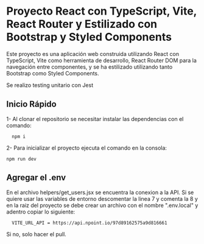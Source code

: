 # Proyecto React con TypeScript, Vite, React Router y Estilizado con Bootstrap y Styled Components

Este proyecto es una aplicación web construida utilizando React con TypeScript, Vite como herramienta de desarrollo, React Router DOM para la navegación entre componentes, y se ha estilizado utilizando tanto Bootstrap como Styled Components.

Se realizo testing unitario con Jest

## Inicio Rápido
1- Al clonar el repositorio se necesitar instalar las dependencias con el comando: 
 ```
   npm i
```

2- Para inicializar el proyecto ejecuta el comando en la consola:



   ```
   npm run dev
```


## Agregar el .env
En el archivo helpers/get_users.jsx se encuentra la conexion a la API. 
Si se quiere usar las variables de entorno descomentar la linea 7 y comenta la 8 y en la raiz del proyecto se debe crear un archivo con el nombre ".env.local" y adentro copiar lo siguiente:

 ```
   VITE_URL_API = https://api.npoint.io/97d89162575a9d816661
```

Si no, solo hacer el pull.




